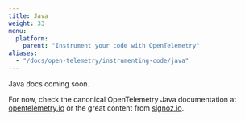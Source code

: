 ```yaml
---
title: Java
weight: 33
menu:
  platform:
    parent: "Instrument your code with OpenTelemetry"
aliases:
  - "/docs/open-telemetry/instrumenting-code/java"
---
```

 
Java docs coming soon.

For now, check the canonical OpenTelemetry Java documentation at [opentelemetry.io](https://opentelemetry.io/docs/languages/java/)
or the great content from [signoz.io](https://signoz.io/docs/instrumentation/java/).
